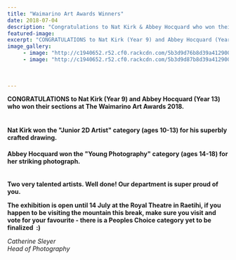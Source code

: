 ```yaml
---
title: "Waimarino Art Awards Winners"
date: 2018-07-04
description: "Congratulations to Nat Kirk & Abbey Hocquard who won their sections at The Waimarino Art Awards 2018..."
featured-image: 
excerpt: "CONGRATULATIONS to Nat Kirk (Year 9) and Abbey Hocquard (Year 13) who won their sections at The Waimarino Art Awards 2018."
image_gallery:
	 - image: "http://c1940652.r52.cf0.rackcdn.com/5b3d9d76b8d39a412900014b/Abbey-Hocquard-photo-500-SL-July-4.gif"
	 - image: "http://c1940652.r52.cf0.rackcdn.com/5b3d9d87b8d39a412900014d/Nat-Kirk-Jnr-500-2D-Artist-SL-July-4.gif"
	
	
	
---
```


<p><strong>CONGRATULATIONS to Nat Kirk (Year 9) and Abbey Hocquard (Year 13) who won their sections at The Waimarino Art Awards 2018.<br /><br /></strong></p>
<h4><span>Nat Kirk won the "Junior 2D Artist" category (ages 10-13) for his superbly crafted drawing.</span></h4>
<h4><span>Abbey Hocquard won the "Young Photography" category (ages 14-18) for her striking photograph.<br /><br /></span></h4>
<p><strong>Two very talented artists. Well done! Our department is super proud of you.</strong></p>
<p><strong>The exhibition is open until 14 July at the Royal Theatre in Raetihi, if you happen to be visiting the mountain this break, make sure you visit and vote for your favourite - there is a Peoples Choice category yet to be finalized&nbsp; :)</strong></p>
<p><em>Catherine Sleyer</em><br /><em>Head of Photography</em></p>

